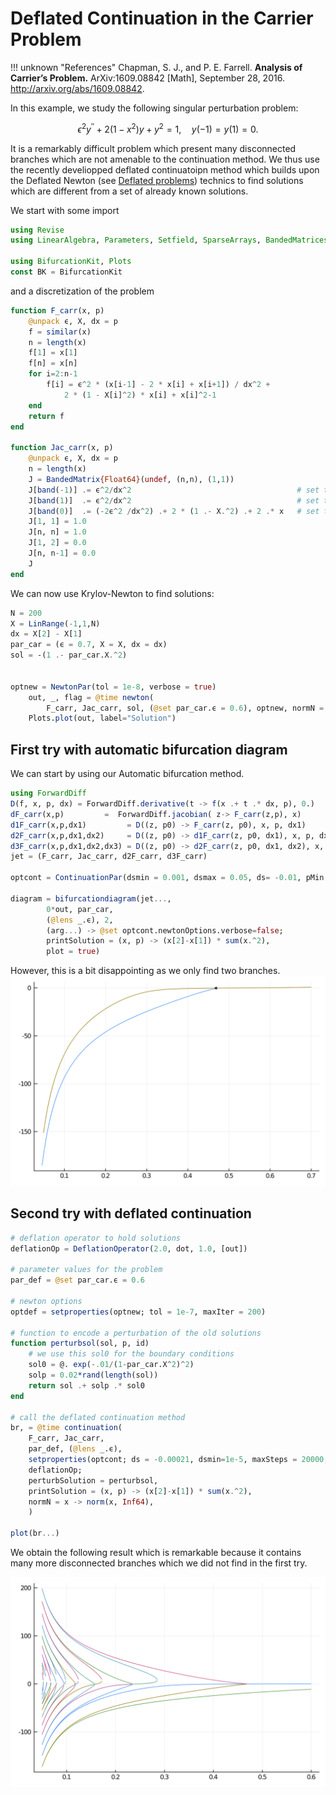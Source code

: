 # Deflated Continuation in the Carrier Problem

!!! unknown "References"
    Chapman, S. J., and P. E. Farrell. **Analysis of Carrier’s Problem.** ArXiv:1609.08842 [Math], September 28, 2016. http://arxiv.org/abs/1609.08842.

In this example, we study the following singular perturbation problem:

$$\epsilon^{2} y^{\prime \prime}+2\left(1-x^{2}\right) y+y^{2}=1, \quad y(-1)=y(1)=0\tag{E}.$$

It is a remarkably difficult problem which present many disconnected branches which are not amenable to the continuation method. We thus use the recently develiopped deflated continuatoipn method which builds upon the Deflated Newton (see [Deflated problems](@ref)) technics to find solutions which are different from a set of already known solutions.

We start with some import

```julia
using Revise
using LinearAlgebra, Parameters, Setfield, SparseArrays, BandedMatrices

using BifurcationKit, Plots
const BK = BifurcationKit
```

and a discretization of the problem

```julia
function F_carr(x, p)
	@unpack ϵ, X, dx = p
	f = similar(x)
	n = length(x)
	f[1] = x[1]
	f[n] = x[n]
	for i=2:n-1
		f[i] = ϵ^2 * (x[i-1] - 2 * x[i] + x[i+1]) / dx^2 +
			2 * (1 - X[i]^2) * x[i] + x[i]^2-1
	end
	return f
end

function Jac_carr(x, p)
	@unpack ϵ, X, dx = p
	n = length(x)
	J = BandedMatrix{Float64}(undef, (n,n), (1,1))
	J[band(-1)] .= ϵ^2/dx^2    									# set the diagonal band
	J[band(1)]  .= ϵ^2/dx^2										# set the super-diagonal band
	J[band(0)]  .= (-2ϵ^2 /dx^2) .+ 2 * (1 .- X.^2) .+ 2 .* x   # set the second super-diagonal band
	J[1, 1] = 1.0
	J[n, n] = 1.0
	J[1, 2] = 0.0
	J[n, n-1] = 0.0
	J
end
```

We can now use Krylov-Newton to find solutions:

```julia
N = 200
X = LinRange(-1,1,N)
dx = X[2] - X[1]
par_car = (ϵ = 0.7, X = X, dx = dx)
sol = -(1 .- par_car.X.^2)


optnew = NewtonPar(tol = 1e-8, verbose = true)
	out, _, flag = @time newton(
		F_carr, Jac_carr, sol, (@set par_car.ϵ = 0.6), optnew, normN = x -> norm(x, Inf64))
	Plots.plot(out, label="Solution")
```

## First try with automatic bifurcation diagram

We can start by using our Automatic bifurcation method.

```julia
using ForwardDiff
D(f, x, p, dx) = ForwardDiff.derivative(t -> f(x .+ t .* dx, p), 0.)
dF_carr(x,p)         =  ForwardDiff.jacobian( z-> F_carr(z,p), x)
d1F_carr(x,p,dx1)         = D((z, p0) -> F_carr(z, p0), x, p, dx1)
d2F_carr(x,p,dx1,dx2)     = D((z, p0) -> d1F_carr(z, p0, dx1), x, p, dx2)
d3F_carr(x,p,dx1,dx2,dx3) = D((z, p0) -> d2F_carr(z, p0, dx1, dx2), x, p, dx3)
jet = (F_carr, Jac_carr, d2F_carr, d3F_carr)

optcont = ContinuationPar(dsmin = 0.001, dsmax = 0.05, ds= -0.01, pMin = 0.05, plotEveryStep = 10, newtonOptions = NewtonPar(tol = 1e-8, maxIter = 20, verbose = true), maxSteps = 300, detectBifurcation = 3, nev = 40)

diagram = bifurcationdiagram(jet...,
		0*out, par_car,
		(@lens _.ϵ), 2,
		(arg...) -> @set optcont.newtonOptions.verbose=false;
		printSolution = (x, p) -> (x[2]-x[1]) * sum(x.^2),
		plot = true)
```

However, this is a bit disappointing as we only find two branches.
![](carrier1.png)

## Second try with deflated continuation

```julia
# deflation operator to hold solutions
deflationOp = DeflationOperator(2.0, dot, 1.0, [out])

# parameter values for the problem
par_def = @set par_car.ϵ = 0.6

# newton options 
optdef = setproperties(optnew; tol = 1e-7, maxIter = 200)

# function to encode a perturbation of the old solutions
function perturbsol(sol, p, id)
	# we use this sol0 for the boundary conditions
	sol0 = @. exp(-.01/(1-par_car.X^2)^2)
	solp = 0.02*rand(length(sol))
	return sol .+ solp .* sol0
end

# call the deflated continuation method
br, = @time continuation(
	F_carr, Jac_carr,
	par_def, (@lens _.ϵ),
	setproperties(optcont; ds = -0.00021, dsmin=1e-5, maxSteps = 20000, pMax = 0.7, pMin = 0.05, newtonOptions = setproperties(optnew; tol = 1e-9, maxIter = 100, verbose = false), detectBifurcation = 0, plotEveryStep = 40),
	deflationOp;
	perturbSolution = perturbsol,
	printSolution = (x, p) -> (x[2]-x[1]) * sum(x.^2),
	normN = x -> norm(x, Inf64),
	)

plot(br...) 
```

We obtain the following result which is remarkable because it contains many more disconnected branches which we did not find in the first try.

![](carrier.png)